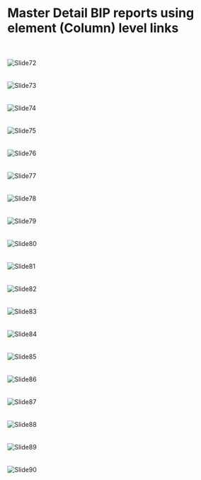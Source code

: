 # Master Detail BIP reports using element (Column) level links

<br><br>
![Slide72](https://github.com/user-attachments/assets/85b43f1d-f4e8-4679-b595-7fd0f0423bba)
<br><br><br>
![Slide73](https://github.com/user-attachments/assets/b1e07381-5f54-4aa5-9882-cfe03d45803f)
<br><br><br>
![Slide74](https://github.com/user-attachments/assets/875677a1-a4e0-451f-84ad-b90232d48950)
<br><br><br>
![Slide75](https://github.com/user-attachments/assets/aa8aa16f-1553-4912-988a-3705ef93612e)
<br><br><br>
![Slide76](https://github.com/user-attachments/assets/7ceb38a5-14c6-456e-a649-e22c7508d953)
<br><br><br>
![Slide77](https://github.com/user-attachments/assets/09a54c39-7ba9-4cc8-88fa-97ad5faa0432)
<br><br><br>
![Slide78](https://github.com/user-attachments/assets/1de17200-0157-4783-989e-dbfbb778984b)
<br><br><br>
![Slide79](https://github.com/user-attachments/assets/a8596fe0-533e-4992-8163-414307bb135d)
<br><br><br>
![Slide80](https://github.com/user-attachments/assets/b2d167b6-b4e0-48ff-bc1d-3d01d4a4c635)
<br><br><br>
![Slide81](https://github.com/user-attachments/assets/9b22708f-9311-4857-b46e-965f9ebbe6c4)
<br><br><br>
![Slide82](https://github.com/user-attachments/assets/e6b06e3b-2000-4387-9ece-ca4460584074)
<br><br><br>
![Slide83](https://github.com/user-attachments/assets/618ba228-800b-4db6-b1c0-70d5277f65cb)
<br><br><br>
![Slide84](https://github.com/user-attachments/assets/031d2370-1c1c-4f25-a22c-71d3539486ab)
<br><br><br>
![Slide85](https://github.com/user-attachments/assets/1356eeb9-90a8-40b3-b268-eb34803fa06d)
<br><br><br>
![Slide86](https://github.com/user-attachments/assets/af5c102f-ffc2-417e-8856-17a22756fe65)
<br><br><br>
![Slide87](https://github.com/user-attachments/assets/57b5f379-d039-4453-a5d0-01bc67e2e5d1)
<br><br><br>
![Slide88](https://github.com/user-attachments/assets/2fdb9ee0-0769-47e3-a0b3-46c1253e3929)
<br><br><br>
![Slide89](https://github.com/user-attachments/assets/a442259c-0ae2-4a06-8bfc-f42c20bed314)
<br><br><br>
![Slide90](https://github.com/user-attachments/assets/c966f9d3-eaae-49f2-8b7c-615bad94ab23)
<br><br><br>
